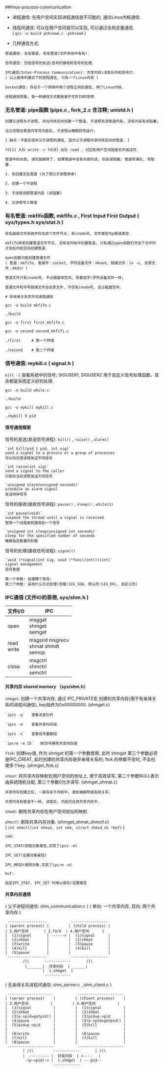 ##linux-process-communication
* 进程通信: 在用户空间实现进程通信是不可能的, 通过Linux内核通信.

* 线程间通信: 可以在用户空间就可以实现, 可以通过全局变量通信.  
( `gcc -o build pthread.c -pthread` )

* 几种通信方式:  
```
管道通信: 无名管道, 有名管道(文件系统中有名).
	
信号通信: 包括信号的发送\信号的接收和信号的处理.
	
IPC通信(Inter-Process Communication): 共享内存\消息队列和信号灯.  
( 以上是单机模式下的进程通信, 只有一个Linux内核 )

Socket通信: 存在于一个网络中两个进程之间的通信, 两个Linux内核.
  
进程通信思路, 每一种通信方式都是基于文件IO的思想.  
```

### 无名管道: pipe函数 (pipe.c , fork_2.c 含注释; unistd.h )  

```
创建父进程与子进程, 并在内核空间创建一个管道, 子进程先读管道内容, 没有内容有读阻塞;

当父进程在管道内写完内容后, 子进程从睡眠转而运行;

[ 缺点：不能实现非父子进程的通信, 因为父子进程共享内核空间的管道. ]

fd[1] 入队 write -> fd[0] 出队 read , 对应到用户空间就是文件描述符.

管道中的东西, 读完就删除了, 如果管道中没有东西可读, 则会读阻塞; 管道写满后, 写阻塞.  
```
	
```
1. 先创建无名管道 (为了使父子进程继承)

2. 创建一个子进程

3. 子进程读取管道内容 (读阻塞)

4. 父进程写入管道  
```

### 有名管道: mkfifo函数, mkfifo.c , First Input First Output ( sys/types.h  sys/stat.h )

```
有名就是文件系统中存在这个文件节点, 有inode号, 文件类型为p管道类型.

mkfifo用来创建管道文件节点, 没有在内核中创建管道, 只有通过open函数打开这个文件时才会在内核空间创建管道.  
```

```
open函数只能创建普通文件  
( 管道：mkfifo, 套接字：socket, 字符设备文件：mknod, 链接文件：ln -s, 目录文件：mkdir )
	
管道文件只有inode号, 不占磁盘块空间, 和套结字\字符设备文件一样;

普通文件和符号链接文件及目录文件, 不仅有inode号, 还占磁盘空间.  
```
	
```
# 非亲缘关系文件间进程通信

gcc -o build mkfifo.c

./build

gcc -o first first_mkfifo.c

gcc -o second second_mkfifi.c

./first     # 第一个终端

./second    # 第二个终端  
```

### 信号通信: mykill.c ( signal.h )  
`kill -l` 查看系统中的信号; SIGUSER1, SIGUSER2 用于自定义信号处理函数，其余都是系统定义好的处理.

```
gcc -o build while.c

./build

gcc -o mykill mykill.c

./mykill 9 pid  
```

#### 信号通信框架  

信号的发送(发送信号进程): `kill()` , `raise()` , `alarm()`  
	
```
`int kill(pid_t pid, int sig)`  
send a signal to a process or a group of processes  
可以向任意进程发送不同信号  

`int raise(int sig)`  
send a signal to the caller  
只能向当前进程发送不同信号  

`unsigned alarm(unsigned seconds)`  
schedule an alarm signal  
发送闹钟信号  
```

信号的接收(接收信号进程): `pause()` , `sleep()` , `while(1)`  

```
`int pause(void)`  
suspend the thread until a signal is received  
暂停一个线程直到接收到一个信号  

`unsigned int sleep(unsigned int seconds)`  
sleep for the specified number of seconds  
睡眠指定数量的秒数  
```

信号的处理(接收信号进程): `signal()`  

```
`void (*signal(int sig, void (*func)(int)))(int)`  
signal management
信号管理

第一个参数: 处理哪个信号;  
第二个参数: 采用什么方式处理(忽略:SIG_IGN, 默认的:SIG_DFL, 自定义的)  
```

### IPC通信 (文件IO的思想, sys/shm.h )  

|文件I/O		| IPC
|---			|---
|open			| msgget<br/> shmget<br/> semget
|read<br/> write	| msgsnd msgrecv<br/> shmat shmdt<br/> semop
|close			| msgctrl<br/> shmctrl<br/> semctrl

#### 共享内存 shared memory （sys/shm.h）  
	
`shmget`: 创建一个共享内存, 通过 IPC_PRIVATE宏 创建的共享内存(用于有亲缘关系的进程间通信), key始终为0x00000000. (shmget.c)

```
`ipcs -q`	查看消息队列

`ipcs -m`	查看共享内存段

`ipcs -s`	查看信号量数组

`ipcrm -m ID`	按ID号移除共享内存段  
```

`ftok`: 创建key值, 作为 shmget 的第一个参数使用, 此时 shmget 第三个参数必须是IPC_CREAT, 此时创建的共享内存是非亲缘关系的; ftok 的参数不变时, 不会创建多个key. (shmget_ftok.c)

`shmat`: 将共享内存映射到用户空间的地址上, 便于高效读写, 第二个参数NULL表示由系统随机分配, 第三个参数0允许读写. (shmget_shmat.c)  

```
共享内存创建之后, 一直存在于内核中, 直到被删除或系统关系.

共享内存和管道不一样, 读取后, 内容仍在其共享内存中.  
```
	
`shmdt`: 删除共享内存在用户空间地址的映射.  
	
`shmctl`: 删除共享内存对象. (shmget_shmat_shmctl.c)  
( `int shmctl(int shmid, int cmd, struct shmid_ds *buf)` )
	
```
cmd:  

IPC_STAT(获取对象属性,实现了ipcs -m)

IPC_SET(设置对象属性)

IPC_RMID(删除对象,实现了ipcrm -m)

buf:  
	
指定IPC_STAT, IPC_SET 时用以保存/设置属性  
```

#### 共享内存通信  

( 父子进程间通信: shm_communication.c )  ( 单向: 一个共享内存, 双向: 两个共享内存 )  

```
 ------------------           -----------------  
| (parent process) |         | (child process) |  
| 3.用户空间       | 2.fork  | 4.用户空间      |  
|  (1)signal       | ------> |  (1)signal      |  
|  (2)shmat        |         |  (2)shmat       |  
|  (3)write        |         |  (3)pause       |  
|  (4)kill         |         |  (4)kill        |  
|  (5)pause        |         |                 |  
 ------------------           -----------------  
        /|\       ------------       /|\  
         |_______|  共享内存  | ______|  
                 |  1.shmget  |  
                  ------------  
```

( 无亲缘关系进程间通信: shm_server.c , shm_client.c )

```
 ---------------------           ---------------------  
| (server process)    |         | (chient process)    |  
| 3.用户空间          |         | 4.用户空间          |  
|  (1)signal          |         |  (1)signal          |  
|  (2)shmat           |         |  (2)shmat           |  
|  (3)p->pid=getpid() |         |  (3)pid=p->pid      |  
|  (4)pause           |         |  (4)p->pid=getpid() |  
|  (5)pid=p->pid      |         |  (5)kill            |
|                     |         |                     |
|  (6)write           |         |  (6)pause           |
|  (7)kill            |         |  (7)kill            |
|  (8)pause           |         |                     |
 ---------------------           ---------------------
        | /|\         ------------       | /|\  
        |  --------- |  共享内存  | <----   |  
         -(p->pid)-> |  1.shmget  | ---pid--
                      ------------  
```
